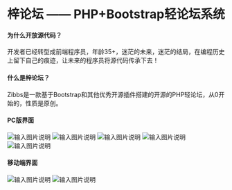 # 梓论坛 —— PHP+Bootstrap轻论坛系统

#### 为什么开放源代码？
开发者已经转型成前端程序员，年龄35+，迷茫的未来，迷茫的结局，在编程历史上留下自己的痕迹，让未来的程序员将源代码传承下去！

#### 什么是梓论坛？
Zibbs是一款基于Bootstrap和其他优秀开源插件搭建的开源的PHP轻论坛，从0开始的，性质是原创。

#### PC版界面
![输入图片说明](https://images.gitee.com/uploads/images/2021/1213/094802_5e715a8a_3785.png "1.png")
![输入图片说明](https://images.gitee.com/uploads/images/2021/1213/094808_1cb98e9b_3785.png "2.png")
![输入图片说明](https://images.gitee.com/uploads/images/2021/1213/094815_d084b422_3785.png "3.png")
![输入图片说明](https://images.gitee.com/uploads/images/2021/1213/094820_5300dfae_3785.png "4.png")
![输入图片说明](https://images.gitee.com/uploads/images/2021/1213/094825_606e48e8_3785.png "5.png")
#### 移动端界面
![输入图片说明](https://images.gitee.com/uploads/images/2021/1213/094837_17a3a095_3785.jpeg "11.jpg")
![输入图片说明](https://images.gitee.com/uploads/images/2021/1213/094845_26cc0108_3785.jpeg "22.jpg")